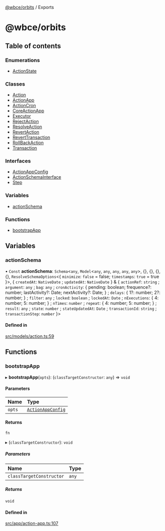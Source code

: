 [@wbce/orbits](README.md) / Exports

# @wbce/orbits

## Table of contents

### Enumerations

- [ActionState](enums/ActionState.md)

### Classes

- [Action](classes/Action.md)
- [ActionApp](classes/ActionApp.md)
- [ActionCron](classes/ActionCron.md)
- [CoreActionApp](classes/CoreActionApp.md)
- [Executor](classes/Executor.md)
- [RejectAction](classes/RejectAction.md)
- [ResolveAction](classes/ResolveAction.md)
- [RevertAction](classes/RevertAction.md)
- [RevertTransaction](classes/RevertTransaction.md)
- [RollBackAction](classes/RollBackAction.md)
- [Transaction](classes/Transaction.md)

### Interfaces

- [ActionAppConfig](interfaces/ActionAppConfig.md)
- [ActionSchemaInterface](interfaces/ActionSchemaInterface.md)
- [Step](interfaces/Step.md)

### Variables

- [actionSchema](modules.md#actionschema)

### Functions

- [bootstrapApp](modules.md#bootstrapapp)

## Variables

### actionSchema

• `Const` **actionSchema**: `Schema`<`any`, `Model`<`any`, `any`, `any`, `any`, `any`\>, {}, {}, {}, {}, `ResolveSchemaOptions`<{ `minimize`: ``false`` = false; `timestamps`: ``true`` = true }\>, { `createdAt`: `NativeDate` ; `updatedAt`: `NativeDate`  } & { `actionRef`: `string` ; `argument`: `any` ; `bag`: `any` ; `cronActivity`: { pending: boolean; frequence?: number; lastActivity?: Date; nextActivity?: Date; } ; `delays`: { 1?: number; 2?: number; } ; `filter`: `any` ; `locked`: `boolean` ; `lockedAt`: `Date` ; `nExecutions`: { 4: number; 5: number; } ; `nTimes`: `number` ; `repeat`: { 4: number; 5: number; } ; `result`: `any` ; `state`: `number` ; `stateUpdatedAt`: `Date` ; `transactionId`: `string` ; `transactionStep`: `number`  }\>

#### Defined in

[src/models/action.ts:59](https://gitlab.com/webcapsule/actions/-/blob/5d56f22/src/core/actions/src/models/action.ts#L59)

## Functions

### bootstrapApp

▸ **bootstrapApp**(`opts`): (`classTargetConstructor`: `any`) => `void`

#### Parameters

| Name | Type |
| :------ | :------ |
| `opts` | [`ActionAppConfig`](interfaces/ActionAppConfig.md) |

#### Returns

`fn`

▸ (`classTargetConstructor`): `void`

##### Parameters

| Name | Type |
| :------ | :------ |
| `classTargetConstructor` | `any` |

##### Returns

`void`

#### Defined in

[src/app/action-app.ts:107](https://gitlab.com/webcapsule/actions/-/blob/5d56f22/src/core/actions/src/app/action-app.ts#L107)

